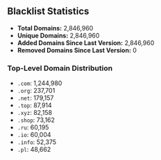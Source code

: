 ## Blacklist Statistics

- **Total Domains:** 2,846,960
- **Unique Domains:** 2,846,960
- **Added Domains Since Last Version:** 2,846,960
- **Removed Domains Since Last Version:** 0

### Top-Level Domain Distribution

-  `.com`: 1,244,980
-  `.org`: 237,701
-  `.net`: 179,157
-  `.top`: 87,914
-  `.xyz`: 82,158
-  `.shop`: 73,162
-  `.ru`: 60,195
-  `.io`: 60,004
-  `.info`: 52,375
-  `.pl`: 48,662
